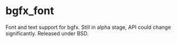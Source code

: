 bgfx_font
=========
Font and text support for bgfx.
Still in alpha stage, API could change significantly.
Released under BSD.